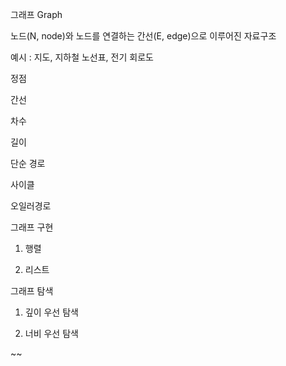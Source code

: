 그래프 Graph

노드(N, node)와 노드를 연결하는 간선(E, edge)으로 이루어진 자료구조

예시 : 지도, 지하철 노선표, 전기 회로도

정점

간선

차수

길이

단순 경로

사이클

오일러경로


그래프 구현

1. 행렬

2. 리스트


그래프 탐색

1. 깊이 우선 탐색

2. 너비 우선 탐색


~~
